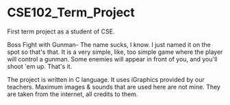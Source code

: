 # CSE102_Term_Project
First term project as a student of CSE.

Boss Fight with Gunman-
The name sucks, I know. I just named it on the spot so that's that.
It is a very simple, like, too simple game where the player will control a gunman. Some enemies will appear in front of you, and you'll shoot 'em up.
That's it.

The project is written in C language. It uses iGraphics provided by our teachers.
Maximum images & sounds that are used here are not mine. They are taken from the internet, all credits to them.
